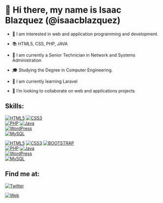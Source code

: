 # 👋 Hi there, my name is Isaac Blazquez (@isaacblazquez)

- 👀 I am interested in web and application programming and development.

- :books: HTML5, CSS, PHP, JAVA

- :blue_book: I am currently a Senior Technician in Network and Systems Administration

- :mortar_board: Studying the Degree in Computer Engineering.

- 🌱 I am currently learning Laravel

- 💞️ I’m looking to collaborate on web and applications projects

## Skills:

[![HTML5](https://img.shields.io/badge/HTML5-E34F26?style=for-the-badge&logo=html5&logoColor=white&labelColor=101010)]()
[![CSS3](https://img.shields.io/badge/CSS3-1572B6?style=for-the-badge&logo=css3&logoColor=white&labelColor=101010)]()
<br>
[![PHP](https://img.shields.io/badge/PHP-777BB4?style=for-the-badge&logo=php&logoColor=white&labelColor=101010)]()
[![Java](https://img.shields.io/badge/Java-007396?style=for-the-badge&logo=java&logoColor=white&labelColor=101010)]()
<br>
[![WordPress](https://img.shields.io/badge/wordpress-21759B?style=for-the-badge&logo=wordpress&logoColor=white&labelColor=101010)]()
<br>
[![MySQL](https://img.shields.io/badge/MYSQL-4479A1?style=for-the-badge&logo=mysql&logoColor=white&labelColor=101010)]()

 [![HTML5](https://img.shields.io/badge/HTML5-E34F26?style=for-the-badge&logo=html5&logoColor=white)]()
[![CSS3](https://img.shields.io/badge/CSS3-1572B6?style=for-the-badge&logo=css3&logoColor=white)]()
[![BOOTSTRAP](https://img.shields.io/badge/Bootstrap-563D7C?style=for-the-badge&logo=bootstrap&logoColor=white)]()
<br>
[![PHP](https://img.shields.io/badge/PHP-777BB4?style=for-the-badge&logo=php&logoColor=white)]()
[![Java](https://img.shields.io/badge/Java-ED8B00?style=for-the-badge&logo=java&logoColor=white)]()
<br>
[![WordPress](https://img.shields.io/badge/Wordpress-21759B?style=for-the-badge&logo=wordpress&logoColor=white)]()
<br>
[![MySQL](https://img.shields.io/badge/MySQL-00000F?style=for-the-badge&logo=mysql&logoColor=white)]()

## Find me at:
[![Twitter](https://img.shields.io/badge/Twitter-@iblazquez_dev-1DA1F2?style=for-the-badge&logo=twitter&logoColor=white&labelColor=101010)](https://twitter.com/iblazquez_dev)

[![Web](https://img.shields.io/badge/web-isaacblazquez.es-1DA1F2?style=for-the-badge&logo=wordpress&logoColor=white&labelColor=101010)](https://isaacblazquez.es)

<!---
isaacblazquez/isaacblazquez is a ✨ special ✨ repository because its `README.md` (this file) appears on your GitHub profile.
You can click the Preview link to take a look at your changes.
[![HTML5](https://img.shields.io/static/v1?label=<LABEL>&message=<MESSAGE>&color=<COLOR>)

--->
